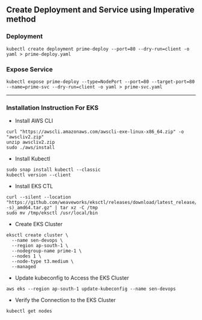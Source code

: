 ## Create Deployment and Service using Imperative method
### Deployment
```
kubectl create deployment prime-deploy --port=80 --dry-run=client -o yaml > prime-deploy.yaml
```
### Expose Service
```
kubectl expose prime-deploy --type=NodePort --port=80 --target-port=80 --name=prime-svc --dry-run=client -o yaml > prime-svc.yaml
```

---
### Installation Instruction For EKS
- Install AWS CLI
```
curl "https://awscli.amazonaws.com/awscli-exe-linux-x86_64.zip" -o "awscliv2.zip"
unzip awscliv2.zip
sudo ./aws/install
```
- Install Kubectl
```
sudo snap install kubectl --classic
kubectl version --client
```

- Install EKS CTL
```
curl --silent --location "https://github.com/weaveworks/eksctl/releases/download/latest_release/eksctl_$(uname -s)_amd64.tar.gz" | tar xz -C /tmp
sudo mv /tmp/eksctl /usr/local/bin

```

- Create EKS Cluster
```
eksctl create cluster \
  --name sen-devops \
  --region ap-south-1 \
  --nodegroup-name prime-1 \
  --nodes 1 \
  --node-type t3.medium \
  --managed

```
- Update kubeconfig to Access the EKS Cluster
```
aws eks --region ap-south-1 update-kubeconfig --name sen-devops
```
- Verify the Connection to the EKS Cluster
```
kubectl get nodes
```